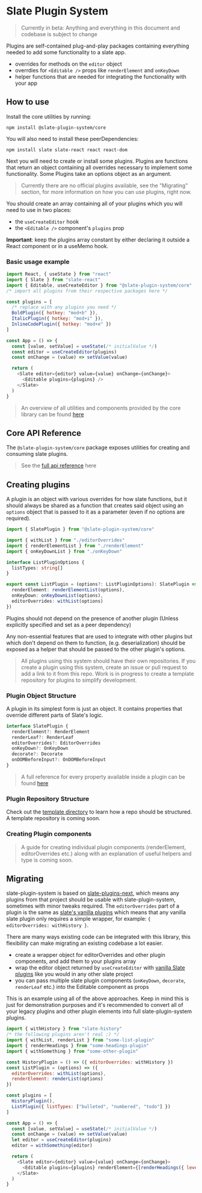 # Slate Plugin System

> Currently in beta: Anything and everything in this document and codebase is subject to change

Plugins are self-contained plug-and-play packages containing everything needed to add some functionality to a slate app.

- overrides for methods on the `editor` object
- overrdies for `<Editable />` props like `renderElement` and `onKeyDown`
- helper functions that are needed for integrating the functionality with your app


## How to use

Install the core utilities by running:

```
npm install @slate-plugin-system/core
```

You will also need to install these peerDependencies:

```
npm install slate slate-react react react-dom
```

Next you will need to create or install some plugins. Plugins are functions that return an object containing all overrides necessary to implement some functionality. Some Plugins take an options object as an argument. 

> Currently there are no official plugins available, see the "Migrating" section, for more information on how you can use plugins, right now.

You should create an array containing all of your plugins which you will need to use in two places:

- the `useCreateEditor` hook
- the `<Editable />` component's `plugins` prop

**Important**: keep the plugins array constant by either declaring it outside a React component or in a useMemo hook.

### Basic usage example 

```js
import React, { useState } from "react"
import { Slate } from "slate-react"
import { Editable, useCreateEditor } from "@slate-plugin-system/core"
/* import all plugins from their respective packages here */

const plugins = [
  /* replace with any plugins you need */
  BoldPlugin({ hotkey: "mod+b" }),
  ItalicPlugin({ hotkey: "mod+i" }),
  InlineCodePlugin({ hotkey: "mod+e" })
]

const App = () => {
  const [value, setValue] = useState(/* initialValue */)
  const editor = useCreateEditor(plugins)
  const onChange = (value) => setValue(value)

  return (
    <Slate editor={editor} value={value} onChange={onChange}>
      <Editable plugins={plugins} />
    </Slate>
  )
}
```

> An overview of all utilities and components provided by the core library can be found [here](./core_utilities.md)

## Core API Reference

The `@slate-plugin-system/core` package exposes utilities for creating and consuming slate plugins.

> See the [full api reference](./core_api_reference.md) here

## Creating plugins

A plugin is an object with various overrides for how slate functions, but it should always be shared as a function that creates said object using an `options` object that is passed to it as a parameter (even if no options are required).

```ts
import { SlatePlugin } from "@slate-plugin-system/core"

import { withList } from "./editorOverrides"
import { renderElementList } from "./renderElement"
import { onKeyDownList } from "./onKeyDown"

interface ListPluginOptions {
  listTypes: string[]
}

export const ListPlugin = (options?: ListPluginOptions): SlatePlugin => ({
  renderElement: renderElementList(options),
  onKeyDown: onKeyDownList(options),
  editorOverrides: withList(options)
})
```

Plugins should not depend on the presence of another plugin (Unless explicitly specified and set as a peer dependency)

Any non-essential features that are used to integrate with other plugins but which don't depend on them to function, (e.g. deserialization) should be exposed as a helper that should be passed to the other plugin's options.

> All plugins using this system should have their own repositories. If you create a plugin using this system, create an issue or pull request to add a link to it from this repo. Work is in progress to create a template repository for plugins to simplify development. 

### Plugin Object Structure

A plugin in its simplest form is just an object. It contains properties that override different parts of Slate's logic.

```ts
interface SlatePlugin {
  renderElement?: RenderElement
  renderLeaf?: RenderLeaf
  editorOverrides?: EditorOverrides
  onKeyDown?: OnKeyDown
  decorate?: Decorate
  onDOMBeforeInput?: OnDOMBeforeInput
}
```

> A full reference for every property available inside a plugin can be found [here](./plugin_structure.md)

### Plugin Repository Structure

Check out the [template directory](https://github.com/hadrysmateusz/slate-plugin-system.git/tree/master/packages/template") to learn how a repo should be structured. A template repository is coming soon.

### Creating Plugin components

> A guide for creating individual plugin components (renderElement, editorOverrides etc.) along with an explanation of useful helpers and type is coming soon.

## Migrating

slate-plugin-system is based on [slate-plugins-next](https://github.com/zbeyens/slate-plugins-next), which means any plugins from that project should be usable with slate-plugin-system, sometimes with minor tweaks required. The `editorOverrides` part of a plugin is the same as [slate's vanilla plugins](https://docs.slatejs.org/concepts/07-plugins) which means that any vanilla slate plugin only requires a simple wrapper, for example: `{ editorOverrides: withHistory }`.

There are many ways existing code can be integrated with this library, this flexibility can make migrating an existing codebase a lot easier.

- create a wrapper object for editorOverrides and other plugin components, and add them to your plugins array
- wrap the editor object returned by `useCreateEditor` with [vanilla Slate plugins](https://docs.slatejs.org/concepts/07-plugins) like you would in any other slate project
- you can pass multiple slate plugin components (`onKeyDown`, `decorate`, `renderLeaf` etc.) into the Editable component as props

This is an example using all of the above approaches. Keep in mind this is just for demonstration purposes and it's recommended to convert all of your legacy plugins and other plugin elements into full slate-plugin-system plugins.

```js
import { withHistory } from "slate-history"
/* the following plugins aren't real ;) */
import { withList, renderList } from "some-list-plugin"
import { renderHeadings } from "some-headings-plugin"
import { withSomething } from "some-other-plugin"

const HistoryPlugin = () => ({ editorOverrides: withHistory })
const ListPlugin = (options) => ({
  editorOverrides: withList(options),
  renderElement: renderList(options)
})

const plugins = [
  HistoryPlugin(),
  ListPlugin({ listTypes: ["bulleted", "numbered", "todo"] })
]

const App = () => {
  const [value, setValue] = useState(/* initialValue */)
  const onChange = (value) => setValue(value)
  let editor = useCreateEditor(plugins)
  editor = withSomething(editor)

  return (
    <Slate editor={editor} value={value} onChange={onChange}>
      <Editable plugins={plugins} renderElement={[renderHeadings({ levels: 6 })]} />
    </Slate>
  )
}
```
